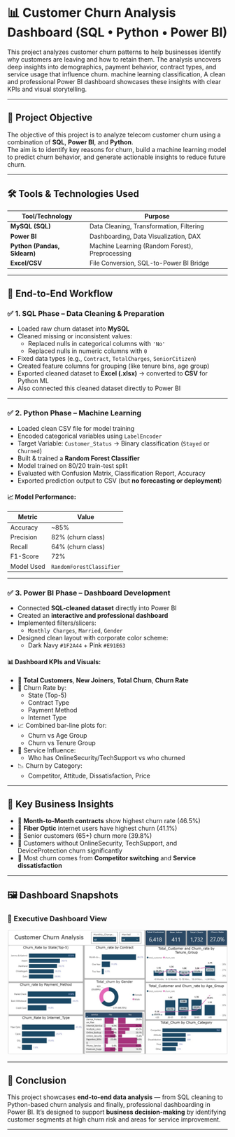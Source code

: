 # 📊 Customer Churn Analysis Dashboard (SQL • Python • Power BI)

This project analyzes customer churn patterns to help businesses identify why customers are leaving and how to retain them. 
The analysis uncovers deep insights into demographics, payment behavior, contract types, and service usage that influence churn.
machine learning classification,
A clean and professional Power BI dashboard showcases these insights with clear KPIs and visual storytelling.

---

## 🧠 Project Objective

The objective of this project is to analyze telecom customer churn using a combination of **SQL**, **Power BI**, and **Python**.  
The aim is to identify key reasons for churn, build a machine learning model to predict churn behavior, and generate actionable insights to reduce future churn.

---

## 🛠️ Tools & Technologies Used

| Tool/Technology         | Purpose                                           |
|-------------------------|---------------------------------------------------|
| **MySQL (SQL)**         | Data Cleaning, Transformation, Filtering          |
| **Power BI**            | Dashboarding, Data Visualization, DAX             |
| **Python (Pandas, Sklearn)** | Machine Learning (Random Forest), Preprocessing |
| **Excel/CSV**           | File Conversion, SQL-to-Power BI Bridge           |

---

## 🔄 End-to-End Workflow

### ✅ 1. SQL Phase – Data Cleaning & Preparation

- Loaded raw churn dataset into **MySQL**
- Cleaned missing or inconsistent values:
  - Replaced nulls in categorical columns with `'No'`
  - Replaced nulls in numeric columns with `0`
- Fixed data types (e.g., `Contract`, `TotalCharges`, `SeniorCitizen`)
- Created feature columns for grouping (like tenure bins, age group)
- Exported cleaned dataset to **Excel (.xlsx)** → converted to **CSV** for Python ML
- Also connected this cleaned dataset directly to Power BI

---

### ✅ 2. Python Phase – Machine Learning

- Loaded clean CSV file for model training
- Encoded categorical variables using `LabelEncoder`
- Target Variable: `Customer_Status` → Binary classification (`Stayed` or `Churned`)
- Built & trained a **Random Forest Classifier**
- Model trained on 80/20 train-test split
- Evaluated with Confusion Matrix, Classification Report, Accuracy
- Exported prediction output to CSV (but **no forecasting or deployment**)

#### 📈 Model Performance:

| Metric         | Value         |
|----------------|---------------|
| Accuracy       | ~85%          |
| Precision      | 82% (churn class) |
| Recall         | 64% (churn class) |
| F1-Score       | 72%           |
| Model Used     | `RandomForestClassifier` |

---

### ✅ 3. Power BI Phase – Dashboard Development

- Connected **SQL-cleaned dataset** directly into Power BI
- Created an **interactive and professional dashboard**
- Implemented filters/slicers:
  - `Monthly Charges`, `Married`, `Gender`
- Designed clean layout with corporate color scheme:
  - Dark Navy `#1F2A44` + Pink `#E91E63`

#### 📊 Dashboard KPIs and Visuals:

- 🔢 **Total Customers**, **New Joiners**, **Total Churn**, **Churn Rate**
- 📍 Churn Rate by:
  - State (Top-5)
  - Contract Type
  - Payment Method
  - Internet Type
- 📈 Combined bar-line plots for:
  - Churn vs Age Group
  - Churn vs Tenure Group
- 🧠 Service Influence:
  - Who has OnlineSecurity/TechSupport vs who churned
- 📉 Churn by Category:
  - Competitor, Attitude, Dissatisfaction, Price

---

## 📌 Key Business Insights

- 🔁 **Month-to-Month contracts** show highest churn rate (46.5%)
- 📡 **Fiber Optic** internet users have highest churn (41.1%)
- 👴 Senior customers (65+) churn more (39.8%)
- 📄 Customers without OnlineSecurity, TechSupport, and DeviceProtection churn significantly
- 🧾 Most churn comes from **Competitor switching** and **Service dissatisfaction**

---

## 🖼️ Dashboard Snapshots

### 🔷 Executive Dashboard View  
![Customer Churn Dashboard](./customer%20churn-dashboard.jpg)

---

## 📣 Conclusion

This project showcases **end-to-end data analysis** — from SQL cleaning to Python-based churn analysis and finally, 
professional dashboarding in Power BI. It’s designed to support **business decision-making** by
identifying customer segments at high churn risk and areas for service improvement.

---

